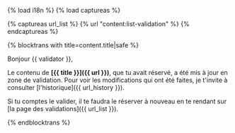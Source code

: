 {% load i18n %}
{% load captureas %}

{% captureas url_list %}
    {% url "content:list-validation" %}
{% endcaptureas %}

{% blocktrans with title=content.title|safe %}

Bonjour {{ validator }},

Le contenu de **[{{ title }}]({{ url }})**, que tu avait réservé, a été mis à jour en zone de validation.
Pour voir les modifications qui ont été faites, je t'invite à consulter [l'historique]({{ url_history }}).

Si tu comptes le valider, il te faudra le réserver à nouveau en te rendant sur [la page des validations]({{ url_list }}).

{%  endblocktrans %}

